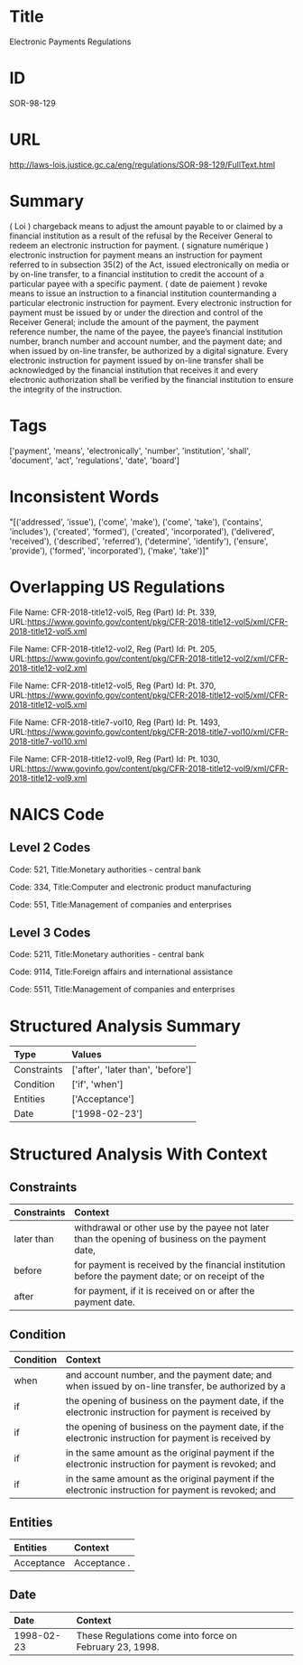# Title
Electronic Payments Regulations


# ID
SOR-98-129

# URL
http://laws-lois.justice.gc.ca/eng/regulations/SOR-98-129/FullText.html


# Summary
( Loi ) chargeback  means to adjust the amount payable to or claimed by a financial institution as a result of the refusal by the Receiver General to redeem an electronic instruction for payment.
( signature numérique ) electronic instruction for payment  means an instruction for payment referred to in subsection 35(2) of the Act, issued electronically on media or by on-line transfer, to a financial institution to credit the account of a particular payee with a specific payment.
( date de paiement ) revoke  means to issue an instruction to a financial institution countermanding a particular electronic instruction for payment.
Every electronic instruction for payment must be issued by or under the direction and control of the Receiver General; include the amount of the payment, the payment reference number, the name of the payee, the payee’s financial institution number, branch number and account number, and the payment date; and when issued by on-line transfer, be authorized by a digital signature.
Every electronic instruction for payment issued by on-line transfer shall be acknowledged by the financial institution that receives it and every electronic authorization shall be verified by the financial institution to ensure the integrity of the instruction.


# Tags
['payment', 'means', 'electronically', 'number', 'institution', 'shall', 'document', 'act', 'regulations', 'date', 'board']


# Inconsistent Words
"[('addressed', 'issue'), ('come', 'make'), ('come', 'take'), ('contains', 'includes'), ('created', 'formed'), ('created', 'incorporated'), ('delivered', 'received'), ('described', 'referred'), ('determine', 'identify'), ('ensure', 'provide'), ('formed', 'incorporated'), ('make', 'take')]"


# Overlapping US Regulations
File Name: CFR-2018-title12-vol5, Reg (Part) Id: Pt. 339, URL:https://www.govinfo.gov/content/pkg/CFR-2018-title12-vol5/xml/CFR-2018-title12-vol5.xml

File Name: CFR-2018-title12-vol2, Reg (Part) Id: Pt. 205, URL:https://www.govinfo.gov/content/pkg/CFR-2018-title12-vol2/xml/CFR-2018-title12-vol2.xml

File Name: CFR-2018-title12-vol5, Reg (Part) Id: Pt. 370, URL:https://www.govinfo.gov/content/pkg/CFR-2018-title12-vol5/xml/CFR-2018-title12-vol5.xml

File Name: CFR-2018-title7-vol10, Reg (Part) Id: Pt. 1493, URL:https://www.govinfo.gov/content/pkg/CFR-2018-title7-vol10/xml/CFR-2018-title7-vol10.xml

File Name: CFR-2018-title12-vol9, Reg (Part) Id: Pt. 1030, URL:https://www.govinfo.gov/content/pkg/CFR-2018-title12-vol9/xml/CFR-2018-title12-vol9.xml




# NAICS Code
## Level 2 Codes
Code: 521, Title:Monetary authorities - central bank

Code: 334, Title:Computer and electronic product manufacturing

Code: 551, Title:Management of companies and enterprises




## Level 3 Codes
Code: 5211, Title:Monetary authorities - central bank

Code: 9114, Title:Foreign affairs and international assistance

Code: 5511, Title:Management of companies and enterprises







# Structured Analysis Summary
| Type        | Values                            |
|:------------|:----------------------------------|
| Constraints | ['after', 'later than', 'before'] |
| Condition   | ['if', 'when']                    |
| Entities    | ['Acceptance']                    |
| Date        | ['1998-02-23']                    |


# Structured Analysis With Context
 


## Constraints
| Constraints   | Context                                                                                            |
|:--------------|:---------------------------------------------------------------------------------------------------|
| later than    | withdrawal or other use by the payee not later than the opening of business on the payment date,   |
| before        | for payment is received by the financial institution before the payment date; or on receipt of the |
| after         | for payment, if it is received on or after  the payment date.                                      |


## Condition
| Condition   | Context                                                                                               |
|:------------|:------------------------------------------------------------------------------------------------------|
| when        | and account number, and the payment date; and when issued by on-line transfer, be authorized by a     |
| if          | the opening of business on the payment date, if the electronic instruction for payment is received by |
| if          | the opening of business on the payment date, if the electronic instruction for payment is received by |
| if          | in the same amount as the original payment if the electronic instruction for payment is revoked; and  |
| if          | in the same amount as the original payment if the electronic instruction for payment is revoked; and  |


## Entities
| Entities   | Context      |
|:-----------|:-------------|
| Acceptance | Acceptance . |


## Date
| Date       | Context                                                 |
|:-----------|:--------------------------------------------------------|
| 1998-02-23 | These Regulations come into force on February 23, 1998. |


